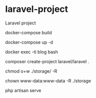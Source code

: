 # laravel-project
Laravel project

docker-compose build

docker-compose up -d

docker exec -ti blog bash

composer create-project laravel/laravel .

chmod o+w ./storage/ -R

chown www-data:www-data -R ./storage

php artisan serve